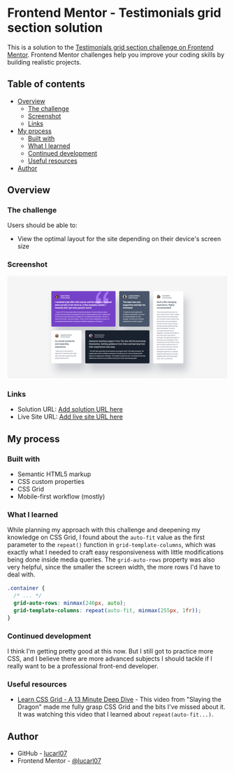 # Frontend Mentor - Testimonials grid section solution

This is a solution to the [Testimonials grid section challenge on Frontend Mentor](https://www.frontendmentor.io/challenges/testimonials-grid-section-Nnw6J7Un7). Frontend Mentor challenges help you improve your coding skills by building realistic projects. 

## Table of contents

- [Overview](#overview)
  - [The challenge](#the-challenge)
  - [Screenshot](#screenshot)
  - [Links](#links)
- [My process](#my-process)
  - [Built with](#built-with)
  - [What I learned](#what-i-learned)
  - [Continued development](#continued-development)
  - [Useful resources](#useful-resources)
- [Author](#author)

## Overview

### The challenge

Users should be able to:

- View the optimal layout for the site depending on their device's screen size

### Screenshot

![](./screenshot.png)

### Links

- Solution URL: [Add solution URL here](https://github.com/lucarl07/testimonials-grid-section/)
- Live Site URL: [Add live site URL here](https://lucarl07.github.io/testimonials-grid-section/)

## My process

### Built with

- Semantic HTML5 markup
- CSS custom properties
- CSS Grid
- Mobile-first workflow (mostly)

### What I learned

While planning my approach with this challenge and deepening my knowledge on CSS Grid, I found about the `auto-fit` value as the first parameter to the `repeat()` function in `grid-template-columns`, which was exactly what I needed to craft easy responsiveness with little modifications being done inside media queries. The `grid-auto-rows` property was also very helpful, since the smaller the screen width, the more rows I'd have to deal with.

```css
.container {
  /* ... */
  grid-auto-rows: minmax(246px, auto);
  grid-template-columns: repeat(auto-fit, minmax(255px, 1fr));
}
```

### Continued development

I think I'm getting pretty good at this now. But I still got to practice more CSS, and I believe there are more advanced subjects I should tackle if I really want to be a professional front-end developer.

### Useful resources

- [Learn CSS Grid - A 13 Minute Deep Dive](https://www.youtube.com/watch?v=EiNiSFIPIQE) - This video from "Slaying the Dragon" made me fully grasp CSS Grid and the bits I've missed about it. It was watching this video that I learned about `repeat(auto-fit...)`.

## Author

- GitHub - [lucarl07](https://github.com/lucarl07)
- Frontend Mentor - [@lucarl07](https://www.frontendmentor.io/profile/lucarl07)
